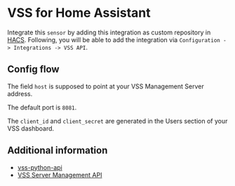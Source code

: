 # VSS for Home Assistant

Integrate this `sensor` by adding this integration as custom repository in [HACS](https://hacs.xyz/). Following, you will be able to add the integration via `Configuration -> Integrations -> VSS API`.

## Config flow

The field `host` is supposed to point at your VSS Management Server address.

The default port is `8081`.

The `client_id` and `client_secret` are generated in the Users section of your VSS dashboard.

## Additional information

- [vss-python-api](https://pypi.org/project/vss-python-api/)
- [VSS Server Management API](https://api.visionect.com/)
